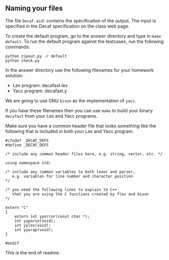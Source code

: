 
Naming your files
-----------------

The file `Decaf.asdl` contains the specification of
the output. The input is specified in the Decaf
specification on the class web page.

To create the default program, go to the answer directory
and type in `make default`. To run the default program
against the testcases, run the following commands:

    python zipout.py -r default
    python check.py

In the answer directory use the following filenames for
your homework solution:

* Lex program: decafast.lex
* Yacc program: decafast.y

We are going to use GNU `bison` as the implementation of `yacc`.

If you have these filenames then you can use `make` to build your
binary `decafast` from your Lex and Yacc programs.

Make sure you have a common header file that looks something like
the following that is included in both your Lex and Yacc program.

    #ifndef _DECAF_DEFS
    #define _DECAF_DEFS

    /* include any common header files here, e.g. string, vector, etc. */

    using namespace std;

    /* include any common variables to both lexer and parser, 
       e.g. variables for line number and character position 
    */

    /* you need the following lines to explain to C++ 
       that you are using the C functions created by flex and bison 
    */

    extern "C"
    {
        extern int yyerror(const char *);
        int yyparse(void);
        int yylex(void);  
        int yywrap(void);
    }

    #endif

This is the end of readme.
